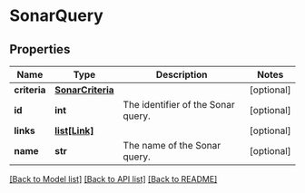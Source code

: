 # SonarQuery

## Properties
Name | Type | Description | Notes
------------ | ------------- | ------------- | -------------
**criteria** | [**SonarCriteria**](SonarCriteria.md) |  | [optional] 
**id** | **int** | The identifier of the Sonar query. | [optional] 
**links** | [**list[Link]**](Link.md) |  | [optional] 
**name** | **str** | The name of the Sonar query. | [optional] 

[[Back to Model list]](../README.md#documentation-for-models) [[Back to API list]](../README.md#documentation-for-api-endpoints) [[Back to README]](../README.md)

